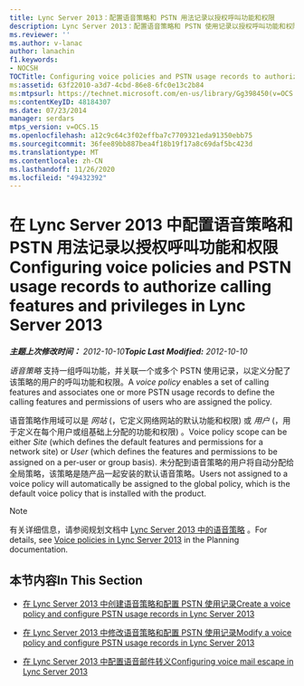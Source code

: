 ```yaml
---
title: Lync Server 2013：配置语音策略和 PSTN 用法记录以授权呼叫功能和权限
description: Lync Server 2013：配置语音策略和 PSTN 使用记录以授权呼叫功能和权限。
ms.reviewer: ''
ms.author: v-lanac
author: lanachin
f1.keywords:
- NOCSH
TOCTitle: Configuring voice policies and PSTN usage records to authorize calling features and privileges
ms:assetid: 63f22010-a3d7-4cbd-86e8-6fc0e13c2b84
ms:mtpsurl: https://technet.microsoft.com/en-us/library/Gg398450(v=OCS.15)
ms:contentKeyID: 48184307
ms.date: 07/23/2014
manager: serdars
mtps_version: v=OCS.15
ms.openlocfilehash: a12c9c64c3f02effba7c7709321eda91350ebb75
ms.sourcegitcommit: 36fee89bb887bea4f18b19f17a8c69daf5bc423d
ms.translationtype: MT
ms.contentlocale: zh-CN
ms.lasthandoff: 11/26/2020
ms.locfileid: "49432392"
---
```

# <a name="configuring-voice-policies-and-pstn-usage-records-to-authorize-calling-features-and-privileges-in-lync-server-2013"></a><span data-ttu-id="b535e-103">在 Lync Server 2013 中配置语音策略和 PSTN 用法记录以授权呼叫功能和权限</span><span class="sxs-lookup"><span data-stu-id="b535e-103">Configuring voice policies and PSTN usage records to authorize calling features and privileges in Lync Server 2013</span></span>

<div data-xmlns="http://www.w3.org/1999/xhtml">

<div class="topic" data-xmlns="http://www.w3.org/1999/xhtml" data-msxsl="urn:schemas-microsoft-com:xslt" data-cs="https://msdn.microsoft.com/">

<div data-asp="https://msdn2.microsoft.com/asp">



</div>

<div id="mainSection">

<div id="mainBody"><span data-ttu-id="b535e-104">

<span> </span></span><span class="sxs-lookup"><span data-stu-id="b535e-104">

<span> </span></span></span>

<span data-ttu-id="b535e-105">_**主题上次修改时间：** 2012-10-10_</span><span class="sxs-lookup"><span data-stu-id="b535e-105">_**Topic Last Modified:** 2012-10-10_</span></span>

<span data-ttu-id="b535e-106">*语音策略* 支持一组呼叫功能，并关联一个或多个 PSTN 使用记录，以定义分配了该策略的用户的呼叫功能和权限。</span><span class="sxs-lookup"><span data-stu-id="b535e-106">A *voice policy* enables a set of calling features and associates one or more PSTN usage records to define the calling features and permissions of users who are assigned the policy.</span></span>

<span data-ttu-id="b535e-107">语音策略作用域可以是 *网站* (，它定义网络网站的默认功能和权限) 或 *用户* (，用于定义在每个用户或组基础上分配的功能和权限) 。</span><span class="sxs-lookup"><span data-stu-id="b535e-107">Voice policy scope can be either *Site* (which defines the default features and permissions for a network site) or *User* (which defines the features and permissions to be assigned on a per-user or group basis).</span></span> <span data-ttu-id="b535e-108">未分配到语音策略的用户将自动分配给全局策略，该策略是随产品一起安装的默认语音策略。</span><span class="sxs-lookup"><span data-stu-id="b535e-108">Users not assigned to a voice policy will automatically be assigned to the global policy, which is the default voice policy that is installed with the product.</span></span>

<div>


> [!NOTE]  
> <span data-ttu-id="b535e-109">有关详细信息，请参阅规划文档中 <A href="lync-server-2013-voice-policies.md">Lync Server 2013 中的语音策略</A> 。</span><span class="sxs-lookup"><span data-stu-id="b535e-109">For details, see <A href="lync-server-2013-voice-policies.md">Voice policies in Lync Server 2013</A> in the Planning documentation.</span></span>



</div>

<div>

## <a name="in-this-section"></a><span data-ttu-id="b535e-110">本节内容</span><span class="sxs-lookup"><span data-stu-id="b535e-110">In This Section</span></span>

  - [<span data-ttu-id="b535e-111">在 Lync Server 2013 中创建语音策略和配置 PSTN 使用记录</span><span class="sxs-lookup"><span data-stu-id="b535e-111">Create a voice policy and configure PSTN usage records in Lync Server 2013</span></span>](lync-server-2013-create-a-voice-policy-and-configure-pstn-usage-records.md)

  - [<span data-ttu-id="b535e-112">在 Lync Server 2013 中修改语音策略和配置 PSTN 使用记录</span><span class="sxs-lookup"><span data-stu-id="b535e-112">Modify a voice policy and configure PSTN usage records in Lync Server 2013</span></span>](lync-server-2013-modify-a-voice-policy-and-configure-pstn-usage-records.md)

  - [<span data-ttu-id="b535e-113">在 Lync Server 2013 中配置语音邮件转义</span><span class="sxs-lookup"><span data-stu-id="b535e-113">Configuring voice mail escape in Lync Server 2013</span></span>](lync-server-2013-configuring-voice-mail-escape.md)

<span data-ttu-id="b535e-114"></div>

</div>

<span> </span>

</div>

</div>

</span><span class="sxs-lookup"><span data-stu-id="b535e-114"></div>

</div>

<span> </span>

</div>

</div>

</span></span></div>

